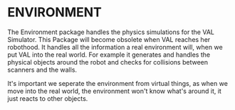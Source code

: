 # ENVIRONMENT
The Environment package handles the physics simulations for the VAL Simulator. This Package will become obsolete when VAL reaches her robothood. It handles all the information a real environment will, when we put VAL into the real world. For example it generates and handles the physical objects around the robot and checks for collisions between scanners and the walls.

It's important we seperate the environment from virtual things, as when we move into the real world, the environment won't know what's around it, it just reacts to other objects.